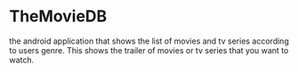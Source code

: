 # TheMovieDB
the android application that shows the list of movies and tv series according to users genre. 
This shows the trailer of movies or tv series that you want to watch.
